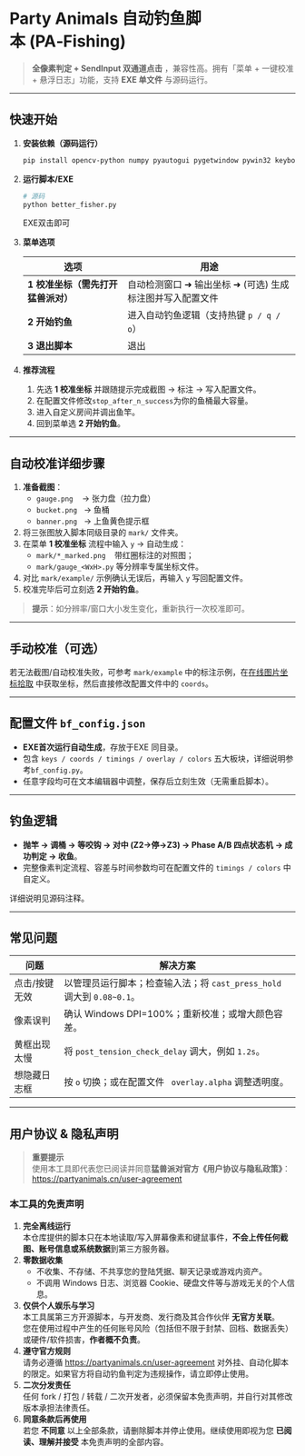 # Party Animals 自动钓鱼脚本 (PA‑Fishing)

> **全像素判定 + SendInput 双通道点击** ，兼容性高。拥有「菜单 + 一键校准 + 悬浮日志」功能，支持 **EXE 单文件** 与源码运行。

---

## 快速开始

1. **安装依赖（源码运行）**

   ```bash
   pip install opencv-python numpy pyautogui pygetwindow pywin32 keyboard pillow mss
   ```

2. **运行脚本/EXE**

   ```bash
   # 源码
   python better_fisher.py
   ```
   EXE双击即可

3. **菜单选项**

   | 选项                   | 用途                                |
   | -------------------- | --------------------------------- |
   | **1 校准坐标（需先打开猛兽派对）** | 自动检测窗口 ➜ 输出坐标 ➜ (可选) 生成标注图并写入配置文件 |
   | **2 开始钓鱼**           | 进入自动钓鱼逻辑（支持热键 `p / q / o`）        |
   | **3 退出脚本**           | 退出                                |

4. **推荐流程**

   1. 先选 **1 校准坐标** 并跟随提示完成截图 → 标注 → 写入配置文件。
   2. 在配置文件修改`stop_after_n_success`为你的鱼桶最大容量。
   3. 进入自定义房间并调出鱼竿。
   4. 回到菜单选 **2 开始钓鱼**。

---

## 自动校准详细步骤

1. **准备截图**：
   - `gauge.png`    → 张力盘（拉力盘）
   - `bucket.png`   → 鱼桶
   - `banner.png`   → 上鱼黄色提示框
2. 将三张图放入脚本同级目录的 `mark/` 文件夹。
3. 在菜单 **1 校准坐标** 流程中输入 `y` → 自动生成：
   - `mark/*_marked.png`    带红圈标注的对照图；
   - `mark/gauge_<WxH>.py` 等分辨率专属坐标文件。
4. 对比 `mark/example/` 示例确认无误后，再输入 `y` 写回配置文件。
5. 校准完毕后可立刻选 **2 开始钓鱼**。

> **提示**：如分辨率/窗口大小发生变化，重新执行一次校准即可。

---

## 手动校准（可选）

若无法截图/自动校准失败，可参考 `mark/example` 中的标注示例，在[在线图片坐标拾取](https://www.lddgo.net/image/coordinate-pick) 中获取坐标，然后直接修改配置文件中的 `coords`。

---

## 配置文件 `bf_config.json`

- **EXE首次运行自动生成**，存放于EXE 同目录。
- 包含 `keys / coords / timings / overlay / colors` 五大板块，详细说明参考`bf_config.py`。
- 任意字段均可在文本编辑器中调整，保存后立刻生效（无需重启脚本）。

---

## 钓鱼逻辑

- **抛竿 → 调桶 → 等咬钩 → 对中 (Z2→停→Z3) → Phase A/B 四点状态机 → 成功判定 → 收鱼**。
- 完整像素判定流程、容差与时间参数均可在配置文件的 `timings / colors` 中自定义。

详细说明见源码注释。

---

## 常见问题

| 问题      | 解决方案                                               |
| ------- | -------------------------------------------------- |
| 点击/按键无效 | 以管理员运行脚本；检查输入法；将 `cast_press_hold` 调大到 `0.08~0.1`。 |
| 像素误判    | 确认 Windows DPI=100%；重新校准；或增大颜色容差。                  |
| 黄框出现太慢  | 将 `post_tension_check_delay` 调大，例如 `1.2s`。         |
| 想隐藏日志框  | 按 `o` 切换；或在配置文件 ` overlay.alpha` 调整透明度。            |

---

## 用户协议 & 隐私声明

> **重要提示**  
> 使用本工具即代表您已阅读并同意**猛兽派对官方《用户协议与隐私政策》**：  
> <https://partyanimals.cn/user-agreement>

### 本工具的免责声明

1. **完全离线运行**  
   本仓库提供的脚本只在本地读取/写入屏幕像素和键鼠事件，**不会上传任何截图、账号信息或系统数据**到第三方服务器。  
2. **零数据收集**  
   - 不收集、不存储、不共享您的登陆凭据、聊天记录或游戏内资产。  
   - 不调用 Windows 日志、浏览器 Cookie、硬盘文件等与游戏无关的个人信息。  
3. **仅供个人娱乐与学习**  
   本工具属第三方开源脚本，与开发商、发行商及其合作伙伴 **无官方关联**。  
   您在使用过程中产生的任何账号风险（包括但不限于封禁、回档、数据丢失）或硬件/软件损害，**作者概不负责**。  
4. **遵守官方规则**  
   请务必遵循 <https://partyanimals.cn/user-agreement> 对外挂、自动化脚本的限定。如果官方将自动钓鱼判定为违规操作，请立即停止使用。  
5. **二次分发责任**  
   任何 fork / 打包 / 转载 / 二次开发者，必须保留本免责声明，并自行对其修改版本承担法律责任。  
6. **同意条款后再使用**  
   若您 **不同意** 以上全部条款，请删除脚本并停止使用。继续使用即视为您 **已阅读、理解并接受** 本免责声明的全部内容。
